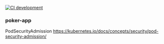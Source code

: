 [![CI development](https://github.com/seanmcguigan/poker-app/actions/workflows/development-cd.yaml/badge.svg?branch=development&event=push)](https://github.com/seanmcguigan/poker-app/actions/workflows/development-cd.yaml)

### poker-app

PodSecurityAdmission
https://kubernetes.io/docs/concepts/security/pod-security-admission/
